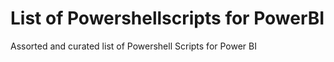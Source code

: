 # List of Powershellscripts for PowerBI

Assorted and curated list of Powershell Scripts for Power BI

